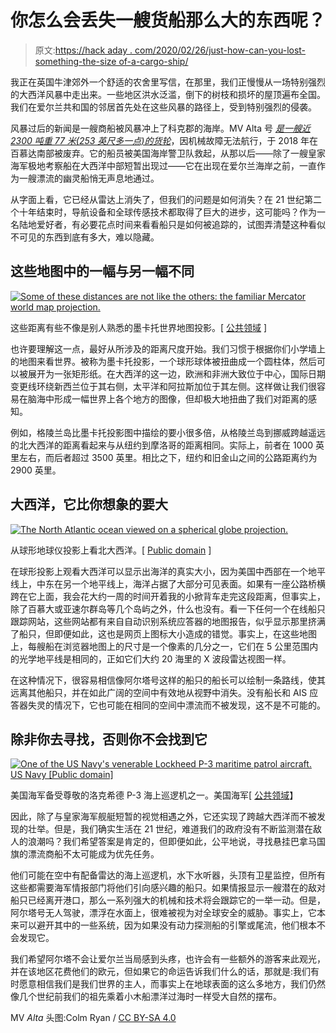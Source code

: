 # 你怎么会丢失一艘货船那么大的东西呢？

> 原文:[https://hack aday . com/2020/02/26/just-how-can-you-lost-something-the-size of-a-cargo-ship/](https://hackaday.com/2020/02/26/just-how-can-you-lose-something-the-size-of-a-cargo-ship/)

我正在英国牛津郊外一个舒适的农舍里写信，在那里，我们正慢慢从一场特别强烈的大西洋风暴中走出来。一些地区洪水泛滥，倒下的树枝和损坏的屋顶遍布全国。我们在爱尔兰共和国的邻居首先处在这些风暴的路径上，受到特别强烈的侵袭。

风暴过后的新闻是一艘商船被风暴冲上了科克郡的海岸。MV Alta 号 [*是一艘近 2300 吨重 77 米(253 英尺多一点)的货轮*](https://en.wikipedia.org/wiki/MV_Alta)，因机械故障无法航行，于 2018 年在百慕达南部被废弃。它的船员被美国海岸警卫队救起，从那以后——除了一艘皇家海军极地考察船在大西洋中部短暂出现过——它在出现在爱尔兰海岸之前，一直作为一艘漂流的幽灵船悄无声息地通过。

从字面上看，它已经从雷达上消失了，但我们的问题是如何消失？在 21 世纪第二个十年结束时，导航设备和全球传感技术都取得了巨大的进步，这可能吗？作为一名陆地爱好者，有必要花点时间来看看船只是如何被追踪的，试图弄清楚这种看似不可见的东西到底有多大，难以隐藏。

## 这些地图中的一幅与另一幅不同

[![Some of these distances are not like the others: the familiar Mercator world map projection.](../Images/03697d7a6ae57a75b67b11864430c127.png)](https://hackaday.com/wp-content/uploads/2020/02/1280px-Mercator-projection.jpg) 

这些距离有些不像是别人熟悉的墨卡托世界地图投影。[ [公共领域](https://commons.wikimedia.org/wiki/File:Mercator-projection.jpg) ]

也许要理解这一点，最好从所涉及的距离尺度开始。我们习惯于根据你们小学墙上的地图来看世界。被称为墨卡托投影，一个球形球体被扭曲成一个圆柱体，然后可以被展开为一张矩形纸。在大西洋的这一边，欧洲和非洲大致位于中心，国际日期变更线环绕新西兰位于其右侧，太平洋和阿拉斯加位于其左侧。这样做让我们很容易在脑海中形成一幅世界上各个地方的图像，但却极大地扭曲了我们对距离的感知。

例如，格陵兰岛比墨卡托投影图中描绘的要小很多倍，从格陵兰岛到挪威跨越遥远的北大西洋的距离看起来与从纽约到摩洛哥的距离相同。实际上，前者在 1000 英里左右，而后者超过 3500 英里。相比之下，纽约和旧金山之间的公路距离约为 2900 英里。

## 大西洋，它比你想象的要大

[![The North Atlantic ocean viewed on a spherical globe projection.](../Images/2b0d174249336cb132ed36526d23bec3.png)](https://hackaday.com/wp-content/uploads/2020/02/OmegaNasaLiberiaNorwayDakotaglobe.png) 

从球形地球仪投影上看北大西洋。[ [Public domain](https://commons.wikimedia.org/wiki/File:OmegaNasaLiberiaNorwayDakotaglobe.png) ]

在球形投影上观看大西洋可以显示出海洋的真实大小，因为美国中西部在一个地平线上，中东在另一个地平线上，海洋占据了大部分可见表面。如果有一座公路桥横跨在它上面，我会花大约一周的时间开着我的小掀背车走完这段距离，但事实上，除了百慕大或亚速尔群岛等几个岛屿之外，什么也没有。看一下任何一个在线船只跟踪网站，这些网站都有来自自动识别系统应答器的地图报告，似乎显示那里挤满了船只，但即便如此，这也是网页上图标大小造成的错觉。事实上，在这些地图上，每艘船在浏览器地图上的尺寸是一个像素的几分之一，它们在 5 公里范围内的光学地平线是相同的，正如它们大约 20 海里的 X 波段雷达视图一样。

在这种情况下，很容易相信像阿尔塔号这样的船只的船长可以绘制一条路线，使其远离其他船只，并在如此广阔的空间中有效地从视野中消失。没有船长和 AIS 应答器失灵的情况下，它也可能在相同的空间中漂流而不被发现，这不是不可能的。

## 除非你去寻找，否则你不会找到它

[![One of the US Navy's venerable Lockheed P-3 maritime patrol aircraft. US Navy [Public domain]](../Images/3225ffed8308362c70a1329cdd367ba5.png)](https://hackaday.com/wp-content/uploads/2020/02/1024px-Orion.usnavy.750pix.jpg) 

美国海军备受尊敬的洛克希德 P-3 海上巡逻机之一。美国海军[ [公共领域](https://commons.wikimedia.org/wiki/File:Orion.usnavy.750pix.jpg)】

因此，除了与皇家海军舰艇短暂的视觉相遇之外，它还实现了跨越大西洋而不被发现的壮举。但是，我们确实生活在 21 世纪，难道我们的政府没有不断监测潜在敌人的浪潮吗？我们希望答案是肯定的，但即便如此，公平地说，寻找悬挂巴拿马国旗的漂流商船不太可能成为优先任务。

他们可能在空中有配备雷达的海上巡逻机，水下水听器，头顶有卫星监控，但所有这些都需要海军情报部门将他们引向感兴趣的船只。如果情报显示一艘潜在的敌对船只已经离开港口，那么一系列强大的机械和技术将会跟踪它的一举一动。但是，阿尔塔号无人驾驶，漂浮在水面上，很难被视为对全球安全的威胁。事实上，它本来可以避开其中的一些系统，因为如果没有动力探测船的引擎或尾流，他们根本不会发现它。

我们希望阿尔塔不会让爱尔兰当局感到头疼，也许会有一些额外的游客来此观光，并在该地区花费他们的欧元，但如果它的命运告诉我们什么的话，那就是:我们有时愿意相信我们是我们世界的主人，而事实上在地球表面的这么多地方，我们仍然像几个世纪前我们的祖先乘着小木船漂洋过海时一样受大自然的摆布。

MV *Alta* 头图:Colm Ryan / [CC BY-SA 4.0](https://commons.wikimedia.org/wiki/File:MV_Alta,_shipwrecked_off_the_Ballycotton_coast,_Cork,_Ireland.jpg)